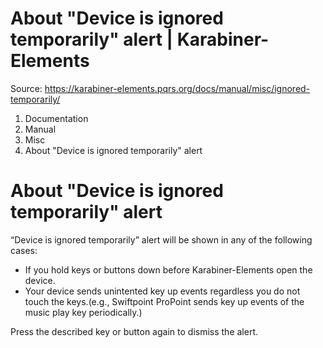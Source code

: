 # About "Device is ignored temporarily" alert | Karabiner-Elements

Source: https://karabiner-elements.pqrs.org/docs/manual/misc/ignored-temporarily/

1. Documentation
1. Manual
1. Misc
1. About "Device is ignored temporarily" alert

# About "Device is ignored temporarily" alert

“Device is ignored temporarily” alert will be shown in any of the following cases:

- If you hold keys or buttons down before Karabiner-Elements open the device.
- Your device sends unintented key up events regardless you do not touch the keys.(e.g., Swiftpoint ProPoint sends key up events of the music play key periodically.)

Press the described key or button again to dismiss the alert.

